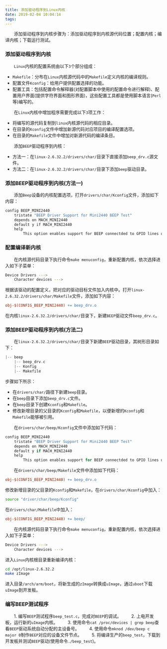 ```yaml
---
title: 添加驱动程序到Linux内核
date: 2019-02-04 10:04:14
tags:
---
```

&emsp;&emsp;添加驱动程序到内核步骤为：添加驱动程序到内核源代码位置；配置内核；编译内核；下载运行测试。

### 添加驱动程序到内核

&emsp;&emsp;`Linux`内核的配置系统由以下`3`个部分组成：

- `Makefile`：分布在`Linux`内核源代码中的`Makefile`定义内核的编译规则。
- 配置文件`Kconfig`：给用户提供配置选择的功能。
- 配置工具：包括配置命令解释器(对配置脚本中使用的配置命令进行解释)、配置用户界面(提供字符界面和图形界面)，这些配置工具都是使用脚本语言(`Perl`等)编写的。

&emsp;&emsp;在`Linux`内核中增加程序需要完成以下`3`项工作：

- 将编写的源代码复制到`linux`内核源代码的相应目录。
- 在目录的`Kconfig`文件中增加新源代码对应项目的编译配置选项。
- 在目录的`Makefile`文件中增加对新源代码的编译条目。

&emsp;&emsp;添加`BEEP`驱动程序到内核：

- 方法一：在`linux-2.6.32.2/drivers/char/`目录下直接添加`beep_drv.c`源文件。
- 方法二：在`linux-2.6.32.2/drivers/char/`目录下添加`beep`驱动目录。

### 添加BEEP驱动程序到内核(方法一)

&emsp;&emsp;添加`Beep`设备的内核配置选项，打开`drivers/char/Kconfig`文件，添加如下内容：

``` makefile
config BEEP_MINI2440
    tristate "BEEP Driver Support for Mini2440 BEEP Test"
    depends on MACH_MINI2440
    default y if MACH_MINI2440
    help
        This option enables support for BEEP connectded to GPIO lines on Mini2440 boards.
```

### 配置编译新内核

&emsp;&emsp;在内核源代码目录下执行命令`make menuconfig`，重新配置内核，依次选择进入如下子菜单：

``` bash
Device Drivers --->
    Character devices --->
```

根据该驱动的配置定义，把对应的驱动目标文件加入内核中。打开`linux-2.6.32.2/drivers/char/Makefile`文件，添加如下内容：

``` makefile
obj-$(CONFIG_BEEP_MINI2440) += beep_drv.o
```

在内核`linux-2.6.32.2/drivers/char/`目录下，新建`BEEP`驱动文件`beep_drv.c`。

### 添加BEEP驱动程序到内核(方法二)

&emsp;&emsp;在`linux-2.6.32.2/drivers/char/`目录下新建`BEEP`驱动目录，其树形目录如下：

``` cpp
|-- beep
    |-- beep_drv.c
    |-- Konfig
    |-- Makefile
```

步骤如下所示：

- 在`drivers/char/`路径下新建`beep`目录。
- 在`beep`目录下添加`beep_drv.c`文件。
- 在`beep`目录下创建`Kconfig`和`Makefile`。
- 修改新增目录的父目录的`Kconfig`和`Makefile`，以便新增的`Kconfig`和`Makefile`能够被引用。

&emsp;&emsp;在`drivers/char/beep/Kconfig`文件中添加如下代码：

``` cpp
config BEEP_MINI2440
    tristate "BEEP Driver Support for Mini2440 BEEP Test"
    depends on MACH_MINI2440
    default y if MACH_MINI2440
    help
        This option enables support for BEEP connectded to GPIO lines on Mini2440 boards.
```

&emsp;&emsp;在`drivers/char/beep/Makefile`文件中添加如下代码：

``` makefile
obj-$(CONFIG_BEEP_MINI2440) += beep_drv.o
```

修改新增目录的父目录的`Kconfig`和`Makefile`，在`drivers/char/Kconfig`中加入：

``` bash
source "driver/char/beep/Kconfig"
```

在`drivers/char/Makefile`中加入：

``` makefile
obj-$(CONFIG_BEEP_MINI2440) += beep/
```

&emsp;&emsp;在内核源代码目录下执行命令`make menuconfig`，重新配置内核，依次选择进入如下子菜单：

``` bash
Device Drivers --->
    Character devices --->
```

进入`Linux`内核根目录重新编译内核：

``` bash
cd /opt/linux-2.6.32.2
make zImage
```

进入目录`/arch/arm/boot`，将新生成的`zImage`转换成`uImage`，通过`uboot`下载`uImage`到开发板。

### 编写BEEP测试程序

&emsp;&emsp;1. 编写`BEEP`测试程序`beep_test.c`，完成对`BEEP`的调试。
&emsp;&emsp;2. 上电开发板，运行新的`uImage`内核。
&emsp;&emsp;3. 使用命令`cat /proc/devices | grep beep`查看`BEEP`驱动系统自动分配的主设备号。
&emsp;&emsp;4. 使用命令`mknod /dev/beep c major 0`制作`BEEP`对应的设备文件节点。
&emsp;&emsp;5. 将编译生产的`beep_test`，下载到开发板并测试`BEEP`驱动(使用命令`./beep_test`)。
